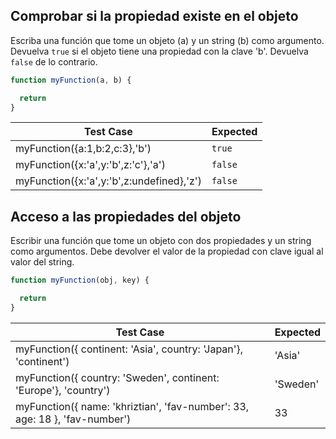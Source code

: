 ## Comprobar si la propiedad existe en el objeto
Escriba una función que tome un objeto (a) y un string (b) como argumento. Devuelva `true` si el objeto tiene una propiedad con la clave 'b'. Devuelva `false` de lo contrario.

```js
function myFunction(a, b) {

  return
}

```

| Test Case                                 | Expected |
|-------------------------------------------|----------|
| myFunction({a:1,b:2,c:3},'b')             | `true`   |
| myFunction({x:'a',y:'b',z:'c'},'a')       | `false`  |
| myFunction({x:'a',y:'b',z:undefined},'z') | `false`  |

## Acceso a las propiedades del objeto
Escribir una función que tome un objeto con dos propiedades y un string como argumentos.
Debe devolver el valor de la propiedad con clave igual al valor del string.

```js
function myFunction(obj, key) {

  return
}

```

| Test Case                                                                   | Expected |
|-----------------------------------------------------------------------------|----------|
| myFunction({  continent: 'Asia',  country: 'Japan'}, 'continent')           | 'Asia'   |
| myFunction({  country: 'Sweden',  continent: 'Europe'}, 'country')          | 'Sweden' |
| myFunction({  name: 'khriztian', 'fav-number': 33, age: 18 }, 'fav-number') | 33       |